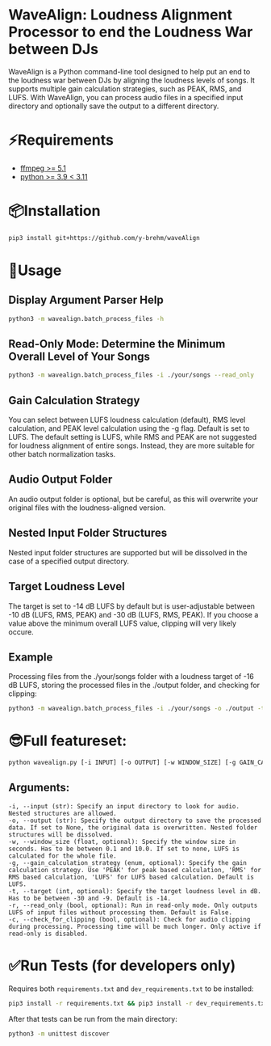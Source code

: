 # WaveAlign: Loudness Alignment Processor to end the Loudness War between DJs

WaveAlign is a Python command-line tool designed to help put an end to the loudness war between DJs by aligning the loudness levels of songs. 
It supports multiple gain calculation strategies, such as PEAK, RMS, and LUFS. With WaveAlign, you can process audio files in a specified input directory and optionally save the output to a different directory.

# ⚡️Requirements
* [ffmpeg >= 5.1](https://ffmpeg.org/)
* [python >= 3.9 < 3.11](https://www.python.org/)

# 📦Installation
```bash
pip3 install git+https://github.com/y-brehm/waveAlign
```

# 🚀Usage

## Display Argument Parser Help
```bash
python3 -m wavealign.batch_process_files -h
```
## Read-Only Mode: Determine the Minimum Overall Level of Your Songs

````bash
python3 -m wavealign.batch_process_files -i ./your/songs --read_only
````

## Gain Calculation Strategy

You can select between LUFS loudness calculation (default), RMS level calculation, and PEAK level calculation using the -g flag.
Default is set to LUFS. The default setting is LUFS, while RMS and PEAK are not suggested for loudness alignment of entire songs. Instead, they are more suitable for other batch normalization tasks.

## Audio Output Folder

An audio output folder is optional, but be careful, as this will overwrite your original files with the loudness-aligned version.

## Nested Input Folder Structures

Nested input folder structures are supported but will be dissolved in the case of a specified output directory.

## Target Loudness Level

The target is set to -14 dB LUFS by default but is user-adjustable between -10 dB (LUFS, RMS, PEAK) and -30 dB (LUFS, RMS, PEAK).
If you choose a value above the minimum overall LUFS value, clipping will very likely occure.

## Example

Processing files from the ./your/songs folder with a loudness target of -16 dB LUFS, storing the processed files in the ./output folder, and checking for clipping:

````bash
python3 -m wavealign.batch_process_files -i ./your/songs -o ./output -t -16  --check_for_clipping
````

# 😎Full featureset:
```bash
python wavealign.py [-i INPUT] [-o OUTPUT] [-w WINDOW_SIZE] [-g GAIN_CALCULATION_STRATEGY] [-t TARGET] [-r] [-c]
```
## Arguments:

    -i, --input (str): Specify an input directory to look for audio. Nested structures are allowed.
    -o, --output (str): Specify the output directory to save the processed data. If set to None, the original data is overwritten. Nested folder structures will be dissolved.
    -w, --window_size (float, optional): Specify the window size in seconds. Has to be between 0.1 and 10.0. If set to none, LUFS is calculated for the whole file.
    -g, --gain_calculation_strategy (enum, optional): Specify the gain calculation strategy. Use 'PEAK' for peak based calculation, 'RMS' for RMS based calculation, 'LUFS' for LUFS based calculation. Default is LUFS.
    -t, --target (int, optional): Specify the target loudness level in dB. Has to be between -30 and -9. Default is -14.
    -r, --read_only (bool, optional): Run in read-only mode. Only outputs LUFS of input files without processing them. Default is False.
    -c, --check_for_clipping (bool, optional): Check for audio clipping during processing. Processing time will be much longer. Only active if read-only is disabled.


# ✅Run Tests (for developers only)

Requires both `requirements.txt` and `dev_requirements.txt` to be installed:

```bash
pip3 install -r requirements.txt && pip3 install -r dev_requirements.txt
```

After that tests can be run from the main directory:

```bash
python3 -m unittest discover
```
